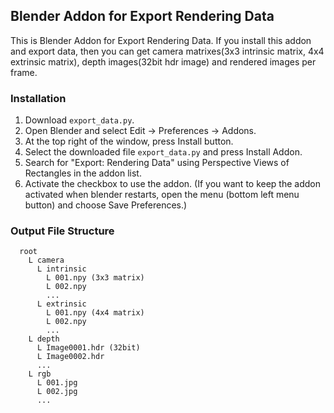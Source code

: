 ## Blender Addon for Export Rendering Data
This is Blender Addon for Export Rendering Data. If you install this addon and export data, then you can get camera matrixes(3x3 intrinsic matrix, 4x4 extrinsic matrix), depth images(32bit hdr image) and rendered images per frame.

### Installation
1. Download `export_data.py`.
2. Open Blender and select Edit -> Preferences -> Addons.
3. At the top right of the window, press Install button.
4. Select the downloaded file `export_data.py` and press Install Addon.
5. Search for "Export: Rendering Data" using Perspective Views of Rectangles in the addon list.
6. Activate the checkbox to use the addon. (If you want to keep the addon activated when blender restarts, open the menu (bottom left menu button) and choose Save Preferences.)
   
### Output File Structure
```
  root
    L camera
      L intrinsic
        L 001.npy (3x3 matrix)
        L 002.npy
        ...
      L extrinsic
        L 001.npy (4x4 matrix)
        L 002.npy
        ...
    L depth
      L Image0001.hdr (32bit)
      L Image0002.hdr
      ...
    L rgb
      L 001.jpg
      L 002.jpg
      ...
```
